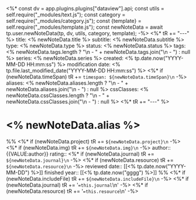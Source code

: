 <%*
const dv = app.plugins.plugins["dataview"].api;
const utils = self.require("_modules/text.js");
const category = self.require("_modules/category.js");
const {template} = self.require("_modules/template.js");
const newNoteData = await tp.user.newNoteData(tp, dv, utils, category, template);
-%>
<%* tR += "---" %>
title: <% newNoteData.title %>
subtitle: <% newNoteData.subtitle %>
type: <% newNoteData.type %>
status: <% newNoteData.status %>
tags: <% newNoteData.tags.length ? "\n  - " + newNoteData.tags.join("\n  - ") : null %>
series: <% newNoteData.series %>
created: <% tp.date.now("YYYY-MM-DD HH:mm:ss") %>
modification date: <% tp.file.last_modified_date("YYYY-MM-DD HH:mm:ss") %>
<%* if (newNoteData.timeSpan) tR += `timespan: ${newNoteData.timeSpan}\n` -%>
aliases: <% newNoteData.aliases.length ? "\n  - " + newNoteData.aliases.join("\n  - ") : null %>
cssClasses: <% newNoteData.cssClasses.length ? "\n  - " + newNoteData.cssClasses.join("\n  - ") : null %>
<%* tR += "---" %>
# <% newNoteData.alias %>
%%
<%* if (newNoteData.project) tR += `${newNoteData.project}\n` -%>
<%* if (newNoteData.img) tR += `${newNoteData.img}\n` -%>
author:: {{VALUE:author}}
rating::
<%* if (newNoteData.journal) tR += `${newNoteData.journal}\n` -%>
<%* if (newNoteData.resource) tR += `${newNoteData.resource}\n` -%>
reviewed date:: [[<% tp.date.now("YYYY-MM-DD") %>]]
finished year:: [[<% tp.date.now("gggg") %>]]
%%
<%* if (newNoteData.includeFile) tR += `${newNoteData.includeFile}\n` -%>
<%* if (newNoteData.journal) tR += '`=this.journal`\n' -%>
<%* if (newNoteData.resource) tR += '`=this.resource`\n' -%>